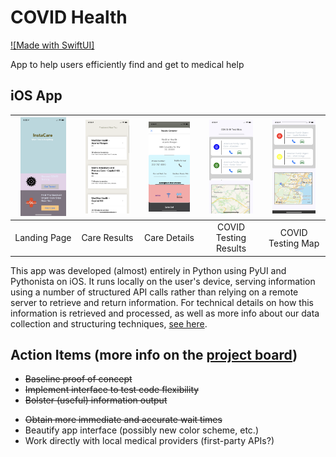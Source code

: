 # COVID Health
[![Made with SwiftUI]](https://seeklogo.com/images/S/swift-logo-7927855EB5-seeklogo.com.png)

App to help users efficiently find and get to medical help

## iOS App

| <img src="Device-natives/iOS/screenshots/IMG-1087.PNG" width=80%>       | <img src="Device-natives/iOS/screenshots/IMG-1090.PNG" width=80%>         | <img src="Device-natives/iOS/screenshots/IMG-1091.PNG" width=80%>  | <img src="Device-natives/iOS/screenshots/IMG-1088.PNG" width=80%>  | <img src="Device-natives/iOS/screenshots/IMG-1089.PNG" width=80%>  |
| :-------------: |:-------------:| :-----:|:-----:|:-----:|
| Landing Page    | Care Results  | Care Details | COVID Testing Results | COVID Testing Map |


This app was developed (almost) entirely in Python using PyUI and Pythonista on iOS. It runs locally on the user's device, serving information using a number of structured API calls rather than relying on a remote server to retrieve and return information. For technical details on how this information is retrieved and processed, as well as more info about our data collection and structuring techniques, [see here](docs/dataStructures.md).

## Action Items (more info on the [project board](https://github.com/orgs/gw-innovation-lab/projects/1))
 * ~~Baseline proof of concept~~
 * ~~Implement interface to test code flexibility~~
 * ~~Bolster (useful) information output~~
<!--- * ~~Develop visual interface (app): iOS and Android | Pythonista (?)~~ -->
 * ~~Obtain more immediate and accurate wait times~~
 * Beautify app interface (possibly new color scheme, etc.)
 * Work directly with local medical providers (first-party APIs?)
